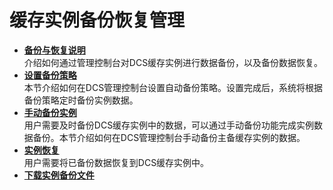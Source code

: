 # 缓存实例备份恢复管理<a name="ZH-CN_TOPIC_0144197414"></a>

-   **[备份与恢复说明](备份与恢复说明.md)**  
介绍如何通过管理控制台对DCS缓存实例进行数据备份，以及备份数据恢复。
-   **[设置备份策略](设置备份策略.md)**  
本节介绍如何在DCS管理控制台设置自动备份策略。设置完成后，系统将根据备份策略定时备份实例数据。
-   **[手动备份实例](手动备份实例.md)**  
用户需要及时备份DCS缓存实例中的数据，可以通过手动备份功能完成实例数据备份。本节介绍如何在DCS管理控制台手动备份主备缓存实例的数据。
-   **[实例恢复](实例恢复.md)**  
用户需要将已备份数据恢复到DCS缓存实例中。
-   **[下载实例备份文件](下载实例备份文件.md)**  


